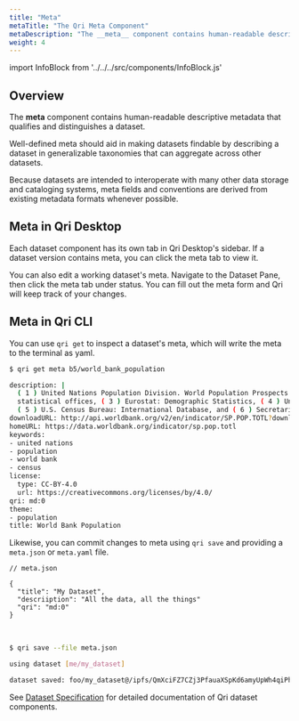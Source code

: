 ```yaml
---
title: "Meta"
metaTitle: "The Qri Meta Component"
metaDescription: "The __meta__ component contains human-readable descriptive metadata that qualifies and distinguishes a dataset."
weight: 4
---
```


import InfoBlock from '../../../src/components/InfoBlock.js'


## Overview

The __meta__ component contains human-readable descriptive metadata that qualifies and distinguishes a dataset.

Well-defined meta should aid in making datasets findable by describing a dataset in generalizable taxonomies that can aggregate across other datasets.

Because datasets are intended to interoperate with many other data storage and cataloging systems, meta fields and conventions are derived from existing metadata formats whenever possible.

## Meta in Qri Desktop

Each dataset component has its own tab in Qri Desktop's sidebar.  If a dataset version contains meta, you can click the meta tab to view it.

You can also edit a working dataset's meta.  Navigate to the Dataset Pane, then click the meta tab under status.  You can fill out the meta form and Qri will keep track of your changes.

## Meta in Qri CLI

You can use `qri get` to inspect a dataset's meta, which will write the meta to the terminal as yaml.

```bash
$ qri get meta b5/world_bank_population

description: |
  ( 1 ) United Nations Population Division. World Population Prospects: 2017 Revision. ( 2 ) Census reports and other statistical publications from national
  statistical offices, ( 3 ) Eurostat: Demographic Statistics, ( 4 ) United Nations Statistical Division. Population and Vital Statistics Reprot ( various years ),
  ( 5 ) U.S. Census Bureau: International Database, and ( 6 ) Secretariat of the Pacific Community: Statistics and Demography Programme.
downloadURL: http://api.worldbank.org/v2/en/indicator/SP.POP.TOTL?downloadformat=csv
homeURL: https://data.worldbank.org/indicator/sp.pop.totl
keywords:
- united nations
- population
- world bank
- census
license:
  type: CC-BY-4.0
  url: https://creativecommons.org/licenses/by/4.0/
qri: md:0
theme:
- population
title: World Bank Population
```

Likewise, you can commit changes to meta using `qri save` and providing a `meta.json` or `meta.yaml` file.

```
// meta.json

{
  "title": "My Dataset",
  "descriiption": "All the data, all the things"
  "qri": "md:0"
}
```
<br />

```bash
$ qri save --file meta.json

using dataset [me/my_dataset]

dataset saved: foo/my_dataset@/ipfs/QmXciFZ7CZj3PfauaXSpKd6amyUpWh4qiPhPGywFbzjhWa
```


<InfoBlock>
  See <a href="/docs/reference/dataset-specification/">Dataset Specification</a> for detailed documentation of Qri dataset components.
</InfoBlock>
